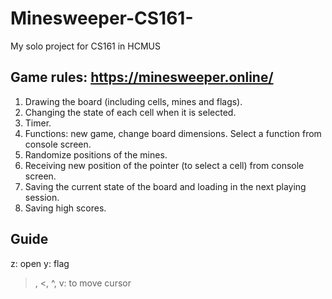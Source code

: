 # Minesweeper-CS161-
My solo project for CS161 in HCMUS
## Game rules: https://minesweeper.online/
1. Drawing the board (including cells, mines and flags).
2. Changing the state of each cell when it is selected.
3. Timer.
4. Functions: new game, change board dimensions. Select a function from console screen.
5. Randomize positions of the mines.
6. Receiving new position of the pointer (to select a cell) from console screen.
7. Saving the current state of the board and loading in the next playing session.
8. Saving high scores.

## Guide
z: open
y: flag
>, <, ^, v: to move cursor
